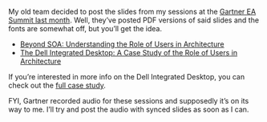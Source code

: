 My old team decided to post the slides from my sessions at the [Gartner
EA Summit last
month](http://devhawk.net/2006/06/26/gartner-ea-summit-day-two/).
Well, they’ve posted PDF versions of said slides and the fonts are
somewhat off, but you’ll get the idea.

-   [Beyond SOA: Understanding the Role of Users in
    Architecture](http://www.microsoft.com/downloads/info.aspx?na=45&p=1&SrcDisplayLang=en&SrcCategoryId=&SrcFamilyId=8C622ED1-A2F5-4F9B-99BE-4D0B2C2604D5&u=details.aspx%3ffamilyid%3dB2AD3161-E17C-4CCF-8D59-4C297BC86F45%26displaylang%3den)
-   [The Dell Integrated Desktop: A Case Study of the Role of Users in
    Architecture](http://www.microsoft.com/downloads/details.aspx?familyid=8C622ED1-A2F5-4F9B-99BE-4D0B2C2604D5&displaylang=en)

If you’re interested in more info on the Dell Integrated Desktop, you
can check out the [full case
study](http://members.microsoft.com/CustomerEvidence/Search/EvidenceDetails.aspx?EvidenceID=3981&LanguageID=1).

FYI, Gartner recorded audio for these sessions and supposedly it’s on
its way to me. I’ll try and post the audio with synced slides as soon as
I can.
